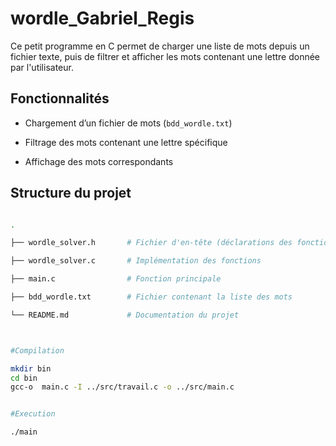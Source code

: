 # wordle_Gabriel_Regis


Ce petit programme en C permet de charger une liste de mots depuis un fichier texte, puis de filtrer et afficher les mots contenant une lettre donnée par l'utilisateur.

## Fonctionnalités

- Chargement d’un fichier de mots (`bdd_wordle.txt`)

- Filtrage des mots contenant une lettre spécifique

- Affichage des mots correspondants

## Structure du projet

```bash

.

├── wordle_solver.h       # Fichier d'en-tête (déclarations des fonctions)

├── wordle_solver.c       # Implémentation des fonctions

├── main.c                # Fonction principale

├── bdd_wordle.txt        # Fichier contenant la liste des mots

└── README.md             # Documentation du projet 



#Compilation

mkdir bin
cd bin
gcc-o  main.c -I ../src/travail.c -o ../src/main.c


#Execution

./main
